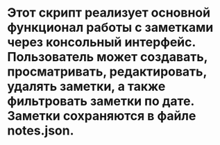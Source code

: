 # Этот скрипт реализует основной функционал работы с заметками через консольный интерфейс. Пользователь может создавать, просматривать, редактировать, удалять заметки, а также фильтровать заметки по дате. Заметки сохраняются в файле notes.json.
